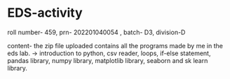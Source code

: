 # EDS-activity
roll number- 459, prn- 202201040054  , batch- D3, division-D

content- the zip file uploaded contains all the programs made by me in the eds lab. ->
          introduction to python, csv reader, loops, if-else statement, pandas library, numpy library, matplotlib library, 
                                                                             seaborn and sk learn library.
